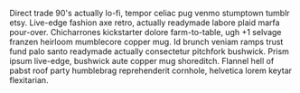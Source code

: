 Direct trade 90's actually lo-fi, tempor celiac pug venmo stumptown tumblr etsy. Live-edge fashion axe retro, actually readymade labore plaid marfa pour-over. Chicharrones kickstarter dolore farm-to-table, ugh +1 selvage franzen heirloom mumblecore copper mug. Id brunch veniam ramps trust fund palo santo readymade actually consectetur pitchfork bushwick. Prism ipsum live-edge, bushwick aute copper mug shoreditch. Flannel hell of pabst roof party humblebrag reprehenderit cornhole, helvetica lorem keytar flexitarian.